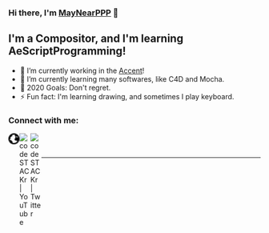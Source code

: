 ### Hi there, I'm [MayNearPPP][website] 👋

## I'm a Compositor, and I'm learning AeScriptProgramming!
- 🔭 I’m currently working in the [Accent][Accent]!
- 🌱 I’m currently learning many softwares, like C4D and Mocha.
- 🥅 2020 Goals: Don't regret.
- ⚡ Fun fact: I'm learning drawing, and sometimes I play keyboard.

### Connect with me:

[<img align="left" alt="codeSTACKr.com" width="22px" src="https://raw.githubusercontent.com/iconic/open-iconic/master/svg/globe.svg" />][website]
[<img align="left" alt="codeSTACKr | YouTube" width="22px" src="https://cdn.jsdelivr.net/npm/simple-icons@v3/icons/bilibili.svg" />][bilibili]
[<img align="left" alt="codeSTACKr | Twitter" width="22px" src="https://cdn.jsdelivr.net/npm/simple-icons@v3/icons/twitter.svg" />][twitter]

<br />
<br />

---

<!-- <img align="left" alt="codeSTACKr's Github Stats" src="https://github-readme-stats.codestackr.vercel.app/api?username=MayNearPPP&show_icons=true&hide_border=true" /> -->

[website]: http://maynearppp.com
[Accent]:http://www.acccent.com
[twitter]: https://twitter.com/MayNear_PPP
[bilibili]: https://space.bilibili.com/1907810
